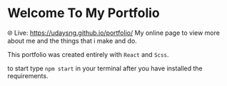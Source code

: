 # Welcome To My Portfolio

🌐 Live: https://udaysng.github.io/portfolio/
My online page to view more about me and the things that i make and do.

This portfolio was created entirely with `React` and `Scss`.

to start type `npm start` in your terminal after you have installed the requirements.
